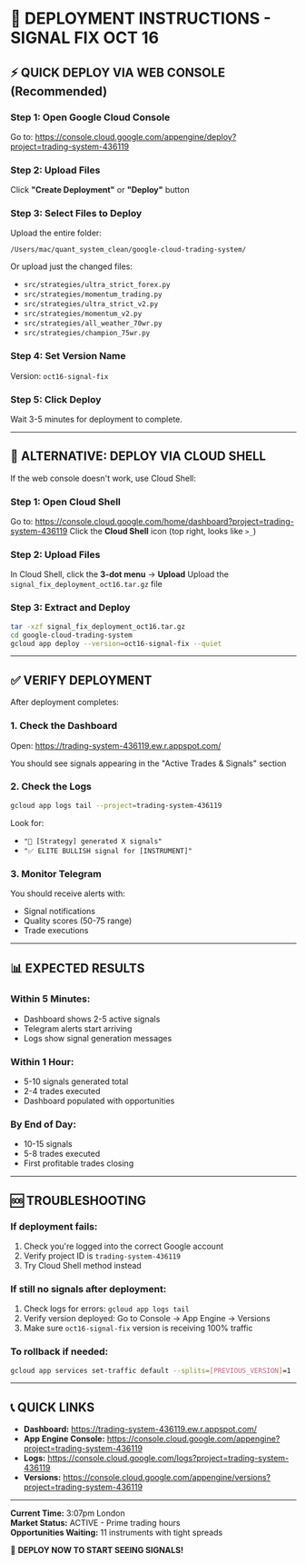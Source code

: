 # 🚀 DEPLOYMENT INSTRUCTIONS - SIGNAL FIX OCT 16

## ⚡ QUICK DEPLOY VIA WEB CONSOLE (Recommended)

### **Step 1: Open Google Cloud Console**
Go to: https://console.cloud.google.com/appengine/deploy?project=trading-system-436119

### **Step 2: Upload Files**
Click **"Create Deployment"** or **"Deploy"** button

### **Step 3: Select Files to Deploy**
Upload the entire folder:
```
/Users/mac/quant_system_clean/google-cloud-trading-system/
```

Or upload just the changed files:
- `src/strategies/ultra_strict_forex.py`
- `src/strategies/momentum_trading.py`
- `src/strategies/ultra_strict_v2.py`
- `src/strategies/momentum_v2.py`
- `src/strategies/all_weather_70wr.py`
- `src/strategies/champion_75wr.py`

### **Step 4: Set Version Name**
Version: `oct16-signal-fix`

### **Step 5: Click Deploy**
Wait 3-5 minutes for deployment to complete.

---

## 🔄 ALTERNATIVE: DEPLOY VIA CLOUD SHELL

If the web console doesn't work, use Cloud Shell:

### **Step 1: Open Cloud Shell**
Go to: https://console.cloud.google.com/home/dashboard?project=trading-system-436119
Click the **Cloud Shell** icon (top right, looks like `>_`)

### **Step 2: Upload Files**
In Cloud Shell, click the **3-dot menu** → **Upload**
Upload the `signal_fix_deployment_oct16.tar.gz` file

### **Step 3: Extract and Deploy**
```bash
tar -xzf signal_fix_deployment_oct16.tar.gz
cd google-cloud-trading-system
gcloud app deploy --version=oct16-signal-fix --quiet
```

---

## ✅ VERIFY DEPLOYMENT

After deployment completes:

### **1. Check the Dashboard**
Open: https://trading-system-436119.ew.r.appspot.com/

You should see signals appearing in the "Active Trades & Signals" section

### **2. Check the Logs**
```bash
gcloud app logs tail --project=trading-system-436119
```

Look for:
- `"🎯 [Strategy] generated X signals"`
- `"✅ ELITE BULLISH signal for [INSTRUMENT]"`

### **3. Monitor Telegram**
You should receive alerts with:
- Signal notifications
- Quality scores (50-75 range)
- Trade executions

---

## 📊 EXPECTED RESULTS

### **Within 5 Minutes:**
- Dashboard shows 2-5 active signals
- Telegram alerts start arriving
- Logs show signal generation messages

### **Within 1 Hour:**
- 5-10 signals generated total
- 2-4 trades executed
- Dashboard populated with opportunities

### **By End of Day:**
- 10-15 signals
- 5-8 trades executed
- First profitable trades closing

---

## 🆘 TROUBLESHOOTING

### **If deployment fails:**
1. Check you're logged into the correct Google account
2. Verify project ID is `trading-system-436119`
3. Try Cloud Shell method instead

### **If still no signals after deployment:**
1. Check logs for errors: `gcloud app logs tail`
2. Verify version deployed: Go to Console → App Engine → Versions
3. Make sure `oct16-signal-fix` version is receiving 100% traffic

### **To rollback if needed:**
```bash
gcloud app services set-traffic default --splits=[PREVIOUS_VERSION]=1
```

---

## 📞 QUICK LINKS

- **Dashboard:** https://trading-system-436119.ew.r.appspot.com/
- **App Engine Console:** https://console.cloud.google.com/appengine?project=trading-system-436119
- **Logs:** https://console.cloud.google.com/logs?project=trading-system-436119
- **Versions:** https://console.cloud.google.com/appengine/versions?project=trading-system-436119

---

**Current Time:** 3:07pm London  
**Market Status:** ACTIVE - Prime trading hours  
**Opportunities Waiting:** 11 instruments with tight spreads  

🚀 **DEPLOY NOW TO START SEEING SIGNALS!**





